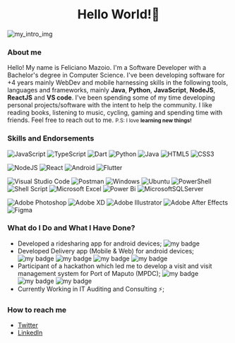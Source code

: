 <h1 align="center"> Hello World!👋 </h1>
<img src="https://i.imgur.com/tbzz1b8.png" alt="my_intro_img"/>

### About me

Hello! My name is Feliciano Mazoio. I'm a Software Developer with a Bachelor's degree in Computer Science. I've been developing software for +4 years mainly WebDev and mobile harnessing skills in the following tools, languages and frameworks, mainly **Java**, **Python**, **JavaScript**, **NodeJS**, **ReactJS** and **VS code**. I've been spending some of my time developing personal projects/software with the intent to help the community.
I like reading books, listening to music, cycling, gaming and spending time with friends.
Feel free to reach out to me.
<small>P.S: I love **learning new things!**</small>

### Skills and Endorsements
![JavaScript](https://img.shields.io/badge/javascript-%23323330.svg?style=for-the-badge&logo=javascript&logoColor=%23F7DF1E) ![TypeScript](https://img.shields.io/badge/typescript-%23007ACC.svg?style=for-the-badge&logo=typescript&logoColor=white) ![Dart](https://img.shields.io/badge/dart-%230175C2.svg?style=for-the-badge&logo=dart&logoColor=white) ![Python](https://img.shields.io/badge/python-3670A0?style=for-the-badge&logo=python&logoColor=ffdd54) ![Java](https://img.shields.io/badge/java-%23ED8B00.svg?style=for-the-badge&logo=java&logoColor=white) ![HTML5](https://img.shields.io/badge/html5-%23E34F26.svg?style=for-the-badge&logo=html5&logoColor=white) ![CSS3](https://img.shields.io/badge/css3-%231572B6.svg?style=for-the-badge&logo=css3&logoColor=white)

![NodeJS](https://img.shields.io/badge/node.js-6DA55F?style=for-the-badge&logo=node.js&logoColor=white) ![React](https://img.shields.io/badge/react-%2320232a.svg?style=for-the-badge&logo=react&logoColor=%2361DAFB) ![Android](https://img.shields.io/badge/Android-3DDC84?style=for-the-badge&logo=android&logoColor=white) ![Flutter](https://img.shields.io/badge/Flutter-%2302569B.svg?style=for-the-badge&logo=Flutter&logoColor=white)

![Visual Studio Code](https://img.shields.io/badge/Visual%20Studio%20Code-0078d7.svg?style=for-the-badge&logo=visual-studio-code&logoColor=white) ![Postman](https://img.shields.io/badge/Postman-FF6C37?style=for-the-badge&logo=postman&logoColor=white) ![Windows](https://img.shields.io/badge/Windows-0078D6?style=for-the-badge&logo=windows&logoColor=white) ![Ubuntu](https://img.shields.io/badge/Ubuntu-E95420?style=for-the-badge&logo=ubuntu&logoColor=white) ![PowerShell](https://img.shields.io/badge/PowerShell-%235391FE.svg?style=for-the-badge&logo=powershell&logoColor=white) ![Shell Script](https://img.shields.io/badge/shell_script-%23121011.svg?style=for-the-badge&logo=gnu-bash&logoColor=white) ![Microsoft Excel](https://img.shields.io/badge/Microsoft_Excel-217346?style=for-the-badge&logo=microsoft-excel&logoColor=white) ![Power Bi](https://img.shields.io/badge/power_bi-F2C811?style=for-the-badge&logo=powerbi&logoColor=black) ![MicrosoftSQLServer](https://img.shields.io/badge/Microsoft%20SQL%20Sever-CC2927?style=for-the-badge&logo=microsoft%20sql%20server&logoColor=white)

![Adobe Photoshop](https://img.shields.io/badge/adobe%20photoshop-%2331A8FF.svg?style=for-the-badge&logo=adobe%20photoshop&logoColor=white) ![Adobe XD](https://img.shields.io/badge/Adobe%20XD-470137?style=for-the-badge&logo=Adobe%20XD&logoColor=#FF61F6) ![Adobe Illustrator](https://img.shields.io/badge/adobe%20illustrator-%23FF9A00.svg?style=for-the-badge&logo=adobe%20illustrator&logoColor=white) ![Adobe After Effects](https://img.shields.io/badge/Adobe%20After%20Effects-9999FF.svg?style=for-the-badge&logo=Adobe%20After%20Effects&logoColor=white) ![Figma](https://img.shields.io/badge/figma-%23F24E1E.svg?style=for-the-badge&logo=figma&logoColor=white)

### What do I Do and What I Have Done?
- Developed a ridesharing app for android devices; ![my badge](https://badgen.net/badge/personal%20project/2018/green?icon=codeclimate)
- Developed Delivery app (Mobile & Web) for android devices; ![my badge](https://badgen.net/badge/personal%20project/2019/green?icon=codeclimate) ![my badge](https://badgen.net/badge/framework/nodejs/green?icon=codeclimate) ![my badge](https://badgen.net/badge/framework/reactjs/cyan?icon=codeclimate) ![my badge](https://badgen.net/badge/sdk/Android/green?icon=codebeat)
- Participant of a hackathon which led me to develop a visit and visit management system for Port of Maputo (MPDC); ![my badge](https://badgen.net/badge/framework/nodejs/green?icon=codeclimate) ![my badge](https://badgen.net/badge/framework/reactjs/cyan?icon=codeclimate) ![my badge](https://badgen.net/badge/icon/docker?icon=docker&label) 
- Currently Working in IT Auditing and Consulting ⚡;

### How to reach me
- [Twitter](https://twitter.com/nozotrox)
- [LinkedIn](http://www.linkedin.com/in/feliciano-jr-mazoio)

<!--
**nozotrox/nozotrox** is a ✨ _special_ ✨ repository because its `README.md` (this file) appears on your GitHub profile.

Here are some ideas to get you started:

- 🔭 I’m currently working on ...
- 🌱 I’m currently learning ...
- 👯 I’m looking to collaborate on ...
- 🤔 I’m looking for help with ...
- 💬 Ask me about ...
- 📫 How to reach me: ...
- 😄 Pronouns: ...
- ⚡ Fun fact: ...
-->
